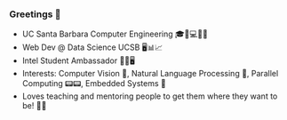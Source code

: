### Greetings 👋

- UC Santa Barbara Computer Engineering 🎓🔋💻🔌💡
- Web Dev @ Data Science UCSB 🖥️📊📈
- Intel Student Ambassador 💾💽🖥️
- Interests: Computer Vision 🤖, Natural Language Processing 💭, Parallel Computing 📟📟, Embedded Systems 💾 
- Loves teaching and mentoring people to get them where they want to be! 👨‍🏫
